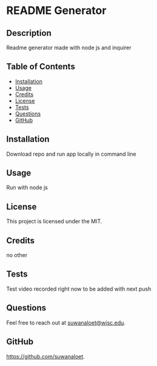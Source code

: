# README Generator
  ## Description
  Readme generator made with node js and inquirer

  ## Table of Contents
  * [Installation](#installation)
  * [Usage](#usage)
  * [Credits](#credits)
  * [License](#license)
  * [Tests](#tests)
  * [Questions](#questions)
  * [GitHub](#github)

  ## Installation 
  Download repo and run app locally in command line

  ## Usage
  Run with node js
   
  ## License
  This project is licensed under the MIT.

  ## Credits
  no other

  ## Tests
  Test video recorded right now to be added with next push
  
  ## Questions
  Feel free to reach out at suwanaloet@wisc.edu.

  ## GitHub
  https://github.com/suwanaloet.
